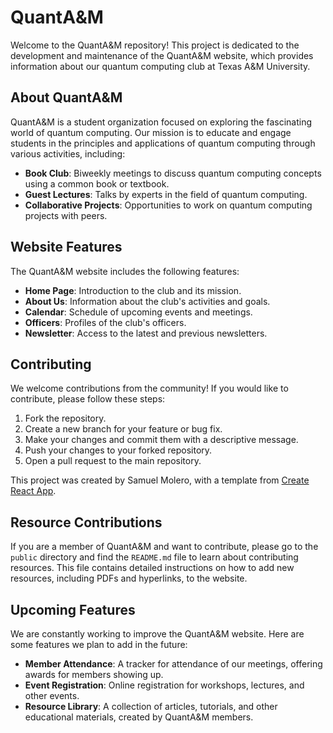 <!--
# Getting Started with Create React App

This project was bootstrapped with [Create React App](https://github.com/facebook/create-react-app).

## Available Scripts

In the project directory, you can run:

### `npm start`

Runs the app in the development mode.\
Open [http://localhost:3000](http://localhost:3000) to view it in your browser.

The page will reload when you make changes.\
You may also see any lint errors in the console.

### `npm test`

Launches the test runner in the interactive watch mode.\
See the section about [running tests](https://facebook.github.io/create-react-app/docs/running-tests) for more information.

### `npm run build`

Builds the app for production to the `build` folder.\
It correctly bundles React in production mode and optimizes the build for the best performance.

The build is minified and the filenames include the hashes.\
Your app is ready to be deployed!

See the section about [deployment](https://facebook.github.io/create-react-app/docs/deployment) for more information.

### `npm run eject`

**Note: this is a one-way operation. Once you `eject`, you can't go back!**

If you aren't satisfied with the build tool and configuration choices, you can `eject` at any time. This command will remove the single build dependency from your project.

Instead, it will copy all the configuration files and the transitive dependencies (webpack, Babel, ESLint, etc) right into your project so you have full control over them. All of the commands except `eject` will still work, but they will point to the copied scripts so you can tweak them. At this point you're on your own.

You don't have to ever use `eject`. The curated feature set is suitable for small and middle deployments, and you shouldn't feel obligated to use this feature. However we understand that this tool wouldn't be useful if you couldn't customize it when you are ready for it.

## Learn More

You can learn more in the [Create React App documentation](https://facebook.github.io/create-react-app/docs/getting-started).

To learn React, check out the [React documentation](https://reactjs.org/).

### Code Splitting

This section has moved here: [https://facebook.github.io/create-react-app/docs/code-splitting](https://facebook.github.io/create-react-app/docs/code-splitting)

### Analyzing the Bundle Size

This section has moved here: [https://facebook.github.io/create-react-app/docs/analyzing-the-bundle-size](https://facebook.github.io/create-react-app/docs/analyzing-the-bundle-size)

### Making a Progressive Web App

This section has moved here: [https://facebook.github.io/create-react-app/docs/making-a-progressive-web-app](https://facebook.github.io/create-react-app/docs/making-a-progressive-web-app)

### Advanced Configuration

This section has moved here: [https://facebook.github.io/create-react-app/docs/advanced-configuration](https://facebook.github.io/create-react-app/docs/advanced-configuration)

### Deployment

This section has moved here: [https://facebook.github.io/create-react-app/docs/deployment](https://facebook.github.io/create-react-app/docs/deployment)

### `npm run build` fails to minify

This section has moved here: [https://facebook.github.io/create-react-app/docs/troubleshooting#npm-run-build-fails-to-minify](https://facebook.github.io/create-react-app/docs/troubleshooting#npm-run-build-fails-to-minify)

-->

# QuantA&M

Welcome to the QuantA&M repository! This project is dedicated to the development and maintenance of the QuantA&M website, which provides information about our quantum computing club at Texas A&M University.

## About QuantA&M

QuantA&M is a student organization focused on exploring the fascinating world of quantum computing. Our mission is to educate and engage students in the principles and applications of quantum computing through various activities, including:

- **Book Club**: Biweekly meetings to discuss quantum computing concepts using a common book or textbook.
- **Guest Lectures**: Talks by experts in the field of quantum computing.
- **Collaborative Projects**: Opportunities to work on quantum computing projects with peers.

## Website Features

The QuantA&M website includes the following features:

- **Home Page**: Introduction to the club and its mission.
- **About Us**: Information about the club's activities and goals.
- **Calendar**: Schedule of upcoming events and meetings.
- **Officers**: Profiles of the club's officers.
- **Newsletter**: Access to the latest and previous newsletters.

## Contributing

We welcome contributions from the community! If you would like to contribute, please follow these steps:

1. Fork the repository.
2. Create a new branch for your feature or bug fix.
3. Make your changes and commit them with a descriptive message.
4. Push your changes to your forked repository.
5. Open a pull request to the main repository.

This project was created by Samuel Molero, with a template from [Create React App](https://github.com/facebook/create-react-app).

## Resource Contributions

If you are a member of QuantA&M and want to contribute, please go to the `public` directory and find the `README.md` file to learn about contributing resources. This file contains detailed instructions on how to add new resources, including PDFs and hyperlinks, to the website.

## Upcoming Features

We are constantly working to improve the QuantA&M website. Here are some features we plan to add in the future:

- **Member Attendance**: A tracker for attendance of our meetings, offering awards for members showing up.
- **Event Registration**: Online registration for workshops, lectures, and other events.
- **Resource Library**: A collection of articles, tutorials, and other educational materials, created by QuantA&M members.